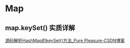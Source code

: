 # Map

## map.keySet() 实质详解

[源码解析HashMap的keySet()方法_Pure Pleasure-CSDN博客](https://blog.csdn.net/li_canhui/article/details/85051250)